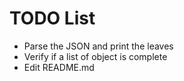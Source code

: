 # TODO List

* Parse the JSON and print the leaves
* Verify if a list of object is complete
* Edit README.md
